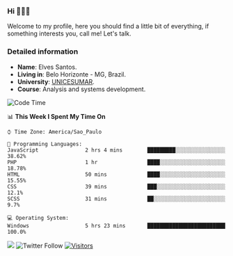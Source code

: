 


### Hi 🙋🏽‍♂️

Welcome to my profile, here you should find a little bit of everything, if something interests you, call me! Let's talk.

### Detailed information

* **Name**: Elves Santos.
* **Living in**: Belo Horizonte - MG, Brazil.
* **University**: [UNICESUMAR](https://venhaparaunicesumar.com.br/pos-graduacao).
* **Course**: Analysis and systems development.

<!--START_SECTION:waka-->
![Code Time](http://img.shields.io/badge/Code%20Time-18%20hrs%2011%20mins-blue)

📊 **This Week I Spent My Time On** 

```text
⌚︎ Time Zone: America/Sao_Paulo

💬 Programming Languages: 
JavaScript               2 hrs 4 mins        █████████░░░░░░░░░░░░░░░░   38.62% 
PHP                      1 hr                ████░░░░░░░░░░░░░░░░░░░░░   18.78% 
HTML                     50 mins             ████░░░░░░░░░░░░░░░░░░░░░   15.55% 
CSS                      39 mins             ███░░░░░░░░░░░░░░░░░░░░░░   12.1% 
SCSS                     31 mins             ██░░░░░░░░░░░░░░░░░░░░░░░   9.7%

💻 Operating System: 
Windows                  5 hrs 23 mins       █████████████████████████   100.0%

```


<!--END_SECTION:waka-->


<a href="https://www.linkedin.com/in/e1vescmd/"  target="_blank"><img src="https://img.shields.io/badge/-LinkedIn-%230077B5?style=for-the-badge&logo=linkedin&logoColor=white" target="_blank"></a>
![Twitter Follow](https://img.shields.io/twitter/follow/e1vescmd?color=00aced&label=Twitter&style=for-the-badge)
[![Visitors](https://api.visitorbadge.io/api/visitors?path=https%3A%2F%2Fgithub.com%2Fe1vescmd&labelColor=%23697689&countColor=%23d9e3f0)](https://visitorbadge.io/status?path=https%3A%2F%2Fgithub.com%2Fe1vescmd)

